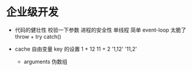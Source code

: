 # 企业级开发

- 代码的健壮性
    校验一下参数
    进程的安全性
    单线程 简单 event-loop 太脆了
    throw + try catch()

- cache 自由变量 key 的设置
    1 + 12  11 + 2  '1,12' '11,2'
    - arguments 伪数组